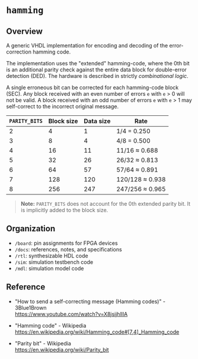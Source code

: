 # `hamming`

## Overview

A generic VHDL implementation for encoding and decoding of the error-correction hamming code.

The implementation uses the "extended" hamming-code, where the 0th bit is an additional parity check against the entire data block for double-error detection (DED). The hardware is described in strictly _combinational logic_.

A single erroneous bit can be corrected for each hamming-code block (SEC). Any block received with an even number of errors `e` with `e` > 0 will not be valid. A block received with an odd number of errors `e` with `e` > 1 may self-correct to the incorrect original message.

`PARITY_BITS` | Block size | Data size  | Rate  
---     | --- | --- | --- 
2       | 4   | 1   | 1/4 = 0.250
3       | 8   | 4   | 4/8 = 0.500
4       | 16  | 11  | 11/16 ≈ 0.688
5       | 32  | 26  | 26/32 ≈ 0.813
6       | 64  | 57  | 57/64 ≈ 0.891
7       | 128 | 120 | 120/128 ≈ 0.938
8       | 256 | 247 | 247/256 ≈ 0.965

> __Note:__ `PARITY_BITS` does not account for the 0th extended parity bit. It is implicitly added to the block size.

## Organization

- `/board`: pin assignments for FPGA devices
- `/docs`: references, notes, and specifications
- `/rtl`: synthesizable HDL code
- `/sim`: simulation testbench code
- `/mdl`: simulation model code

## Reference

- "How to send a self-correcting message (Hamming codes)" - 3Blue1Brown  
https://www.youtube.com/watch?v=X8jsijhllIA

- "Hamming code" - Wikipedia  
https://en.wikipedia.org/wiki/Hamming_code#[7,4]_Hamming_code

- "Parity bit" - Wikipedia  
https://en.wikipedia.org/wiki/Parity_bit